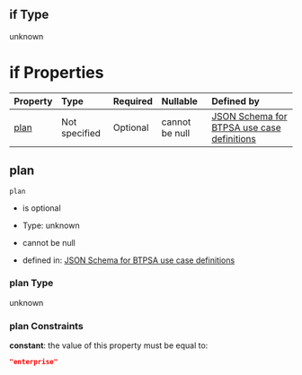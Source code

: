 ## if Type

unknown

# if Properties

| Property      | Type          | Required | Nullable       | Defined by                                                                                                                                                                                                                                  |
| :------------ | :------------ | :------- | :------------- | :------------------------------------------------------------------------------------------------------------------------------------------------------------------------------------------------------------------------------------------ |
| [plan](#plan) | Not specified | Optional | cannot be null | [JSON Schema for BTPSA use case definitions](btpsa-usecase-properties-services-items-allof-2-then-allof-29-then-allof-0-if-properties-plan.md "undefined#/properties/services/items/allOf/2/then/allOf/29/then/allOf/0/if/properties/plan") |

## plan



`plan`

*   is optional

*   Type: unknown

*   cannot be null

*   defined in: [JSON Schema for BTPSA use case definitions](btpsa-usecase-properties-services-items-allof-2-then-allof-29-then-allof-0-if-properties-plan.md "undefined#/properties/services/items/allOf/2/then/allOf/29/then/allOf/0/if/properties/plan")

### plan Type

unknown

### plan Constraints

**constant**: the value of this property must be equal to:

```json
"enterprise"
```
